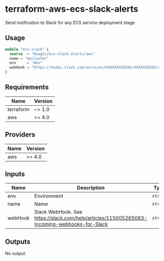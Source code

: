 # terraform-aws-ecs-slack-alerts

Send notification to Slack for any ECS service deployment stage

## Usage 
```terraform
module "ecs-slack" {
  source  = "Nuagic/ecs-slack-alerts/aws"
  name = "mycluster"
  env     = "dev"
  webHook = "https://hooks.slack.com/services/XXXXXXXXXXXX/XXXXXXXXXX/XXXXXXXXXXXXXXX"
}
```

## Requirements

| Name | Version |
|------|---------|
| terraform | ~> 1.0 |
| aws | >= 4.0 |

## Providers

| Name | Version |
|------|---------|
| aws | >= 4.0 |

## Inputs

| Name | Description | Type | Default | Required |
|------|-------------|------|---------|:--------:|
| env | Environment | `string` | n/a | yes |
| name | Name | `string` | n/a | yes |
| webHook | Slack WebHook. See https://slack.com/help/articles/115005265063-Incoming-webhooks-for-Slack | `string` | n/a | yes |

## Outputs

No output.

